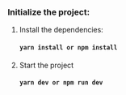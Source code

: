 ### Initialize the project:

1. Install the dependencies:
   #### `yarn install or npm install`
2. Start the project
   #### `yarn dev or npm run dev`

